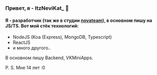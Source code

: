 <!--
**ItzNeviKat/ItzNeviKat** is a ✨ _special_ ✨ repository because its `README.md` (this file) appears on your GitHub profile.

Here are some ideas to get you started:

- 🔭 I’m currently working on ...
- 🌱 I’m currently learning ...
- 👯 I’m looking to collaborate on ...
- 🤔 I’m looking for help with ...
- 💬 Ask me about ...
- 📫 How to reach me: ...
- 😄 Pronouns: ...
- ⚡ Fun fact: ...
-->
### Привет, я - ItzNeviKat_ 👋
#### Я - разработчик (так же в студии [novateam](https://github.com/novateamgh)), в основном пишу на JS/TS. Вот мой стёк технологий:
- NodeJS (Koa (Express), MongoDB, Typescript)
- ReactJS
- и много другого..

В основном пишу Backend, VKMiniApps.

P. S. Мне 14 лет :0
